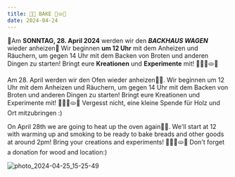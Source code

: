 ```yaml
---
title: 🥖🥐 BAKE 🍞🫓🥨
date: 2024-04-24
---
```


🎉Am **SONNTAG, 28. April 2024** werden wir den ***BACKHAUS WAGEN*** wieder anheizen🎉
Wir beginnen **um 12 Uhr** mit dem Anheizen und Räuchern, um gegen 14 Uhr mit dem Backen von Broten und anderen Dingen zu starten! Bringt eure **Kreationen** und **Experimente** mit! 🥖🥐🍞🫓🥨


Am 28. April werden wir den Ofen wieder anheizen🎉🎉. 
Wir beginnen um 12 Uhr mit dem Anheizen und Räuchern, um gegen 14 Uhr mit dem Backen von Broten und anderen Dingen zu starten!
Bringt eure Kreationen und Experimente mit! 🥖🥐🍞🫓🥨
Vergesst nicht, eine kleine Spende für Holz und Ort mitzubringen :) 


On April 28th we are going to heat up the oven again🎉🎉. 
We'll start at 12 with warming up and smoking to be ready to bake breads and other goods at around 2pm! 
Bring your creations and experiments! 🥖🥐🍞🫓🥨
Don't forget a donation for wood and location:) 

![photo_2024-04-25_15-25-49](https://github.com/brennovich/feuerundflamme.xyz/assets/115560099/820a933c-0eea-4613-ae7c-3a74099c0953)
